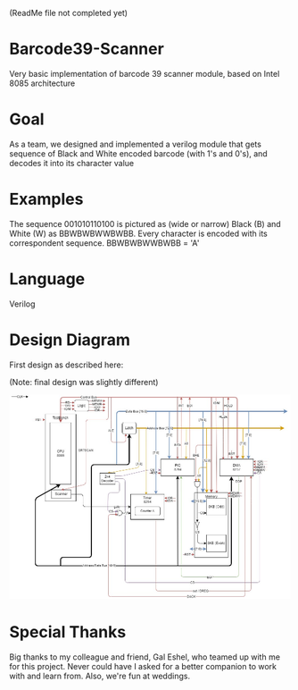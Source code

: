 (ReadMe file not completed yet)

# Barcode39-Scanner
Very basic implementation of barcode 39 scanner module, based on Intel 8085 architecture

# Goal
As a team, we designed and implemented a verilog module that gets sequence of Black and White encoded barcode (with 1's and 0's), and decodes it into its character value

# Examples
The sequence 001010110100 is pictured as (wide or narrow) Black (B) and White (W) as BBWBWBWWBWBB.
Every character is encoded with its correspondent sequence.
BBWBWBWWBWBB = 'A'

# Language
Verilog

# Design Diagram
First design as described here:

(Note: final design was slightly different)

![alt text](https://github.com/lejrn/Barcode39-Scanner/blob/main/23082020v1.3.jpg?raw=true)

# Special Thanks
Big thanks to my colleague and friend, Gal Eshel, who teamed up with me for this project. Never could have I asked for a better companion to work with and learn from. Also, we're fun at weddings.
